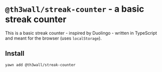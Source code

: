 # `@th3wall/streak-counter` - a basic streak counter

This is a basic streak counter - inspired by Duolingo - written in TypeScript and meant for the browser (uses `localStorage`).

## Install

```shell
yawn add @th3wall/streak-counter
```